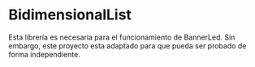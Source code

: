 # BidimensionalList
Esta librería es necesaria para el funcionamiento de BannerLed. Sin embargo, este proyecto esta adaptado para que pueda ser probado de forma independiente.
